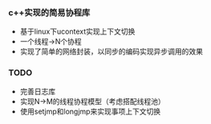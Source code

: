 ### c++实现的简易协程库
- 基于linux下ucontext实现上下文切换
- 一个线程->N个协程
- 实现了简单的网络封装，以同步的编码实现异步调用的效果
### TODO
- 完善日志库
- 实现N->M的线程协程模型（考虑搭配线程池）
- 使用setjmp和longjmp来实现事项上下文切换
